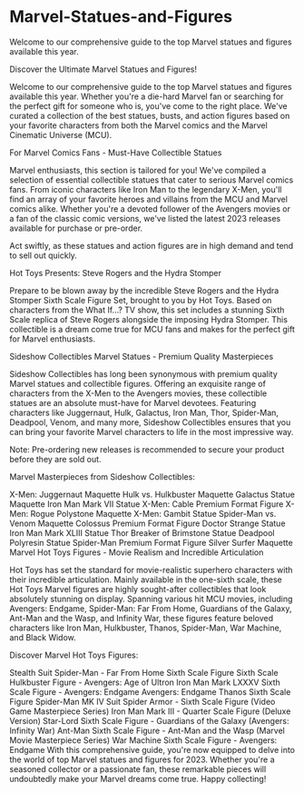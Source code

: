# Marvel-Statues-and-Figures
Welcome to our comprehensive guide to the top Marvel statues and figures available this year.

Discover the Ultimate Marvel Statues and Figures!

Welcome to our comprehensive guide to the top Marvel statues and figures available this year. Whether you're a die-hard Marvel fan or searching for the perfect gift for someone who is, you've come to the right place. We've curated a collection of the best statues, busts, and action figures based on your favorite characters from both the Marvel comics and the Marvel Cinematic Universe (MCU).

For Marvel Comics Fans - Must-Have Collectible Statues 

Marvel enthusiasts, this section is tailored for you! We've compiled a selection of essential collectible statues that cater to serious Marvel comics fans. From iconic characters like Iron Man to the legendary X-Men, you'll find an array of your favorite heroes and villains from the MCU and Marvel comics alike. Whether you're a devoted follower of the Avengers movies or a fan of the classic comic versions, we've listed the latest 2023 releases available for purchase or pre-order.

Act swiftly, as these statues and action figures are in high demand and tend to sell out quickly.

Hot Toys Presents: Steve Rogers and the Hydra Stomper

Prepare to be blown away by the incredible Steve Rogers and the Hydra Stomper Sixth Scale Figure Set, brought to you by Hot Toys. Based on characters from the What If...? TV show, this set includes a stunning Sixth Scale replica of Steve Rogers alongside the imposing Hydra Stomper. This collectible is a dream come true for MCU fans and makes for the perfect gift for Marvel enthusiasts.

Sideshow Collectibles Marvel Statues - Premium Quality Masterpieces

Sideshow Collectibles has long been synonymous with premium quality Marvel statues and collectible figures. Offering an exquisite range of characters from the X-Men to the Avengers movies, these collectible statues are an absolute must-have for Marvel devotees. Featuring characters like Juggernaut, Hulk, Galactus, Iron Man, Thor, Spider-Man, Deadpool, Venom, and many more, Sideshow Collectibles ensures that you can bring your favorite Marvel characters to life in the most impressive way.

Note: Pre-ordering new releases is recommended to secure your product before they are sold out.

Marvel Masterpieces from Sideshow Collectibles:

X-Men: Juggernaut Maquette
Hulk vs. Hulkbuster Maquette
Galactus Statue Maquette
Iron Man Mark VII Statue
X-Men: Cable Premium Format Figure
X-Men: Rogue Polystone Maquette
X-Men: Gambit Statue
Spider-Man vs. Venom Maquette
Colossus Premium Format Figure
Doctor Strange Statue
Iron Man Mark XLIII Statue
Thor Breaker of Brimstone Statue
Deadpool Polyresin Statue
Spider-Man Premium Format Figure
Silver Surfer Maquette
Marvel Hot Toys Figures - Movie Realism and Incredible Articulation

Hot Toys has set the standard for movie-realistic superhero characters with their incredible articulation. Mainly available in the one-sixth scale, these Hot Toys Marvel figures are highly sought-after collectibles that look absolutely stunning on display. Spanning various hit MCU movies, including Avengers: Endgame, Spider-Man: Far From Home, Guardians of the Galaxy, Ant-Man and the Wasp, and Infinity War, these figures feature beloved characters like Iron Man, Hulkbuster, Thanos, Spider-Man, War Machine, and Black Widow.

Discover Marvel Hot Toys Figures:

Stealth Suit Spider-Man - Far From Home Sixth Scale Figure
Sixth Scale Hulkbuster Figure - Avengers: Age of Ultron
Iron Man Mark LXXXV Sixth Scale Figure - Avengers: Endgame
Avengers: Endgame Thanos Sixth Scale Figure
Spider-Man MK IV Suit Spider Armor - Sixth Scale Figure (Video Game Masterpiece Series)
Iron Man Mark III - Quarter Scale Figure (Deluxe Version)
Star-Lord Sixth Scale Figure - Guardians of the Galaxy (Avengers: Infinity War)
Ant-Man Sixth Scale Figure - Ant-Man and the Wasp (Marvel Movie Masterpiece Series)
War Machine Sixth Scale Figure - Avengers: Endgame
With this comprehensive guide, you're now equipped to delve into the world of top Marvel statues and figures for 2023. Whether you're a seasoned collector or a passionate fan, these remarkable pieces will undoubtedly make your Marvel dreams come true. Happy collecting!
